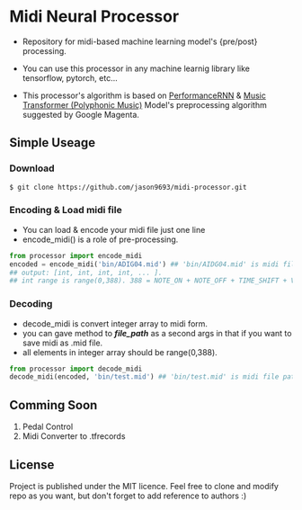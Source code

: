 # Midi Neural Processor

* Repository for midi-based machine learning model's {pre/post} processing.
* You can use this processor in any machine learnig library like tensorflow, pytorch, etc...

* This processor's algorithm is based on [PerformanceRNN](https://magenta.tensorflow.org/performance-rnn) & [Music Transformer (Polyphonic Music)](https://arxiv.org/abs/1809.04281) Model's preprocessing algorithm suggested by Google Magenta.



## Simple Useage

### Download

```bash
$ git clone https://github.com/jason9693/midi-processor.git
```

### Encoding & Load midi file

* You can load & encode your midi file just one line
* encode_midi() is a role of pre-processing.

```python
from processor import encode_midi
encoded = encode_midi('bin/ADIG04.mid') ## 'bin/AIDG04.mid' is midi file path.
## output: [int, int, int, int, ... ].
## int range is range(0,388). 388 = NOTE_ON + NOTE_OFF + TIME_SHIFT + VELOCITY 
```

### Decoding

* decode_midi is convert integer array to midi form.
* you can gave method to ***file_path*** as a second args in that if you want to save midi as .mid file. 
* all elements in integer array should be range(0,388). 

```python
from processor import decode_midi
decode_midi(encoded, 'bin/test.mid') ## 'bin/test.mid' is midi file path.
```



## Comming Soon

1. Pedal Control
2. Midi Converter to .tfrecords



## License

Project is published under the MIT licence. Feel free to clone and modify repo as you want, but don't forget to add reference to authors :)

 
